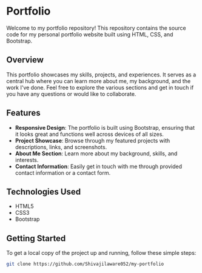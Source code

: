 # Portfolio

Welcome to my portfolio repository! This repository contains the source code for my personal portfolio website built using HTML, CSS, and Bootstrap.

## Overview

This portfolio showcases my skills, projects, and experiences. It serves as a central hub where you can learn more about me, my background, and the work I've done. Feel free to explore the various sections and get in touch if you have any questions or would like to collaborate.

## Features

- **Responsive Design**: The portfolio is built using Bootstrap, ensuring that it looks great and functions well across devices of all sizes.
- **Project Showcase**: Browse through my featured projects with descriptions, links, and screenshots.
- **About Me Section**: Learn more about my background, skills, and interests.
- **Contact Information**: Easily get in touch with me through provided contact information or a contact form.

## Technologies Used

- HTML5
- CSS3
- Bootstrap

## Getting Started

To get a local copy of the project up and running, follow these simple steps:
```bash 
git clone https://github.com/Shivajilaware052/my-portfolio